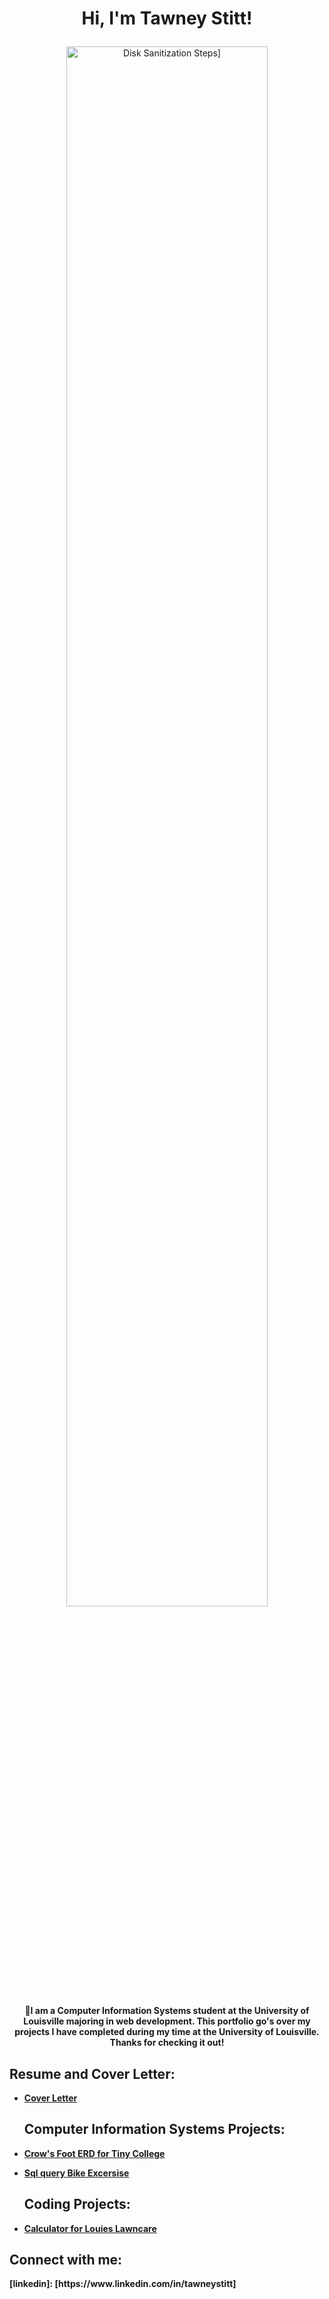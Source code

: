 
<h1><p align="center">Hi, I'm Tawney Stitt! <a href="[https://www.linkedin.com/in/tawneystitt/]"></a> </h1>

<p align="center"> <img src="https://i.imgur.com/5FFyToL.jpeg" height="80%" width="80%" alt="Disk Sanitization Steps]"/>

<b><p align="center">💬I am a Computer Information Systems student at the University of Louisville majoring in web development. This portfolio go's over my projects I have completed during my time at the University of Louisville. Thanks for checking it out!</br>

<h2>Resume and Cover Letter:</h2>

  - [Cover Letter](https://github.com/Tawneystitt/CoverLetter1)


    <h2>Computer Information Systems Projects:</h2>

  - [Crow's Foot ERD for Tiny College](https://github.com/Tawneystitt/Crow-s-Foot-Notation-ERD)
  - [Sql query Bike Excersise](https://github.com/Tawneystitt/Sql-Bike-Excersise/blob/main/README.md)




    <h2>Coding Projects:</h2>

  - [Calculator for Louies Lawncare](https://github.com/Tawneystitt/Program-Calculator/blob/main/README.md)






<h2> Connect with me:</h2>
[linkedin]: [https://www.linkedin.com/in/tawneystitt]


<!--
**Tawneystitt/Tawneystitt** is a ✨ _special_ ✨ repository because its `README.md` (this file) appears on your GitHub profile.

Here are some ideas to get you started:

- 🔭 I’m currently working on ...
- 🌱 I’m currently learning ...
- 👯 I’m looking to collaborate on ...
- 🤔 I’m looking for help with ...
- 💬 Ask me about ...
- 📫 How to reach me: ...
- 😄 Pronouns: ...
- ⚡ Fun fact: ...
-->
